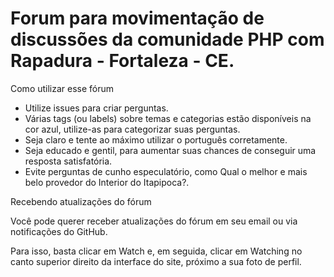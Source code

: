 # Forum para movimentação de discussões da comunidade PHP com Rapadura - Fortaleza - CE.

Como utilizar esse fórum

  - Utilize issues para criar perguntas.
  - Várias tags (ou labels) sobre temas e categorias estão disponíveis na cor azul, utilize-as para categorizar suas perguntas.
  - Seja claro e tente ao máximo utilizar o português corretamente.
  - Seja educado e gentil, para aumentar suas chances de conseguir uma resposta satisfatória.
  - Evite perguntas de cunho especulatório, como Qual o melhor e mais belo provedor do Interior do Itapipoca?.

Recebendo atualizações do fórum

Você pode querer receber atualizações do fórum em seu email ou via notificações do GitHub.

Para isso, basta clicar em Watch e, em seguida, clicar em Watching no canto superior direito da interface do site, próximo a sua foto de perfil.
